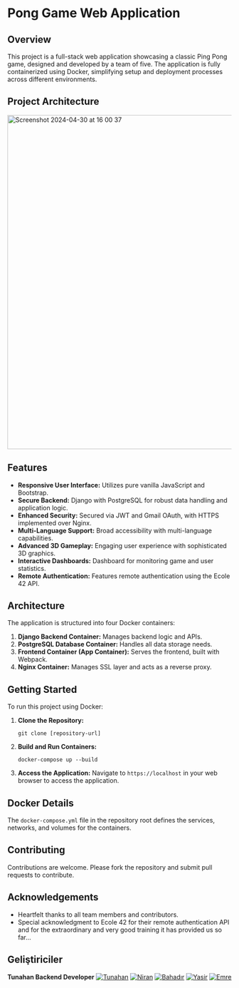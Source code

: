 
# Pong Game Web Application

## Overview

This project is a full-stack web application showcasing a classic Ping Pong game, designed and developed by a team of five. The application is fully containerized using Docker, simplifying setup and deployment processes across different environments.

## Project Architecture
<img width="750" alt="Screenshot 2024-04-30 at 16 00 37" src="https://github.com/emreyilmaz2/PingPongGame/assets/102359028/8061ba31-ac18-4537-afc4-639372805c36">

## Features

- **Responsive User Interface:** Utilizes pure vanilla JavaScript and Bootstrap.
- **Secure Backend:** Django with PostgreSQL for robust data handling and application logic.
- **Enhanced Security:** Secured via JWT and Gmail OAuth, with HTTPS implemented over Nginx.
- **Multi-Language Support:** Broad accessibility with multi-language capabilities.
- **Advanced 3D Gameplay:** Engaging user experience with sophisticated 3D graphics.
- **Interactive Dashboards:** Dashboard for monitoring game and user statistics.
- **Remote Authentication:** Features remote authentication using the Ecole 42 API.

## Architecture

The application is structured into four Docker containers:
1. **Django Backend Container:** Manages backend logic and APIs.
2. **PostgreSQL Database Container:** Handles all data storage needs.
3. **Frontend Container (App Container):** Serves the frontend, built with Webpack.
4. **Nginx Container:** Manages SSL layer and acts as a reverse proxy.

## Getting Started

To run this project using Docker:

1. **Clone the Repository:**
   ```
   git clone [repository-url]
   ```
2. **Build and Run Containers:**
   ```
   docker-compose up --build
   ```
3. **Access the Application:**
   Navigate to `https://localhost` in your web browser to access the application.

## Docker Details

The `docker-compose.yml` file in the repository root defines the services, networks, and volumes for the containers.

## Contributing

Contributions are welcome. Please fork the repository and submit pull requests to contribute.

## Acknowledgements
- Heartfelt thanks to all team members and contributors.
- Special acknowledgment to Ecole 42 for their remote authentication API and for the extraordinary and very good training it has provided us so far...

## Geliştiriciler
**Tunahan Backend Developer**
[![Tunahan](https://github.com/Tunarwn.png?size=100)](https://github.com/Tunarwn)
[![Niran](https://github.com/nirankalyoncu.png?size=100)](https://github.com/nirankalyoncu)
[![Bahadır](https://github.com/bahadirbolatt.png?size=100)](https://github.com/bahadirbolatt)
[![Yasir](https://github.com/yasirkelesh.png?size=100)](https://github.com/yasirkelesh)
[![Emre](https://github.com/emreyilmaz2.png?size=100)](https://github.com/emreyilmaz2)

